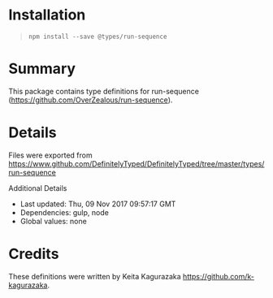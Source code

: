 # Installation
> `npm install --save @types/run-sequence`

# Summary
This package contains type definitions for run-sequence (https://github.com/OverZealous/run-sequence).

# Details
Files were exported from https://www.github.com/DefinitelyTyped/DefinitelyTyped/tree/master/types/run-sequence

Additional Details
 * Last updated: Thu, 09 Nov 2017 09:57:17 GMT
 * Dependencies: gulp, node
 * Global values: none

# Credits
These definitions were written by Keita Kagurazaka <https://github.com/k-kagurazaka>.
